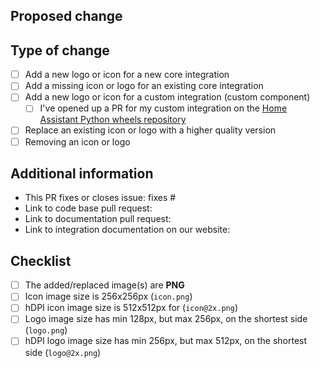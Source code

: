 <!--
  You are amazing! Thanks for contributing to our project!
  Please, DO NOT DELETE ANY TEXT from this template! (unless instructed).
-->
## Proposed change
<!-- 
  Describe the big picture of your changes here to communicate to the
  maintainers why we should accept this pull request.
-->


## Type of change
<!--
  What type of change does your PR introduce to the Home Assistant Brands?
  NOTE: Please, check only 1! box! 
  If your PR requires multiple boxes to be checked, you'll most likely need to
  split it into multiple PRs. This makes things easier and faster to code review.
-->

- [ ] Add a new logo or icon for a new core integration
- [ ] Add a missing icon or logo for an existing core integration
- [ ] Add a new logo or icon for a custom integration (custom component)
  - [ ] I've opened up a PR for my custom integration on the [Home Assistant
    Python wheels repository](https://github.com/home-assistant/wheels-custom-integrations)
- [ ] Replace an existing icon or logo with a higher quality version
- [ ] Removing an icon or logo

## Additional information
<!--
  Details are important, and help maintainers processing your PR.
  Please be sure to fill out additional details, if applicable.
-->

- This PR fixes or closes issue: fixes #
- Link to code base pull request: 
- Link to documentation pull request: 
- Link to integration documentation on our website: 

## Checklist
<!--
  Put an `x` in the boxes that apply. You can also fill these out after
  creating the PR. If you're unsure about any of them, don't hesitate to ask.
  We're here to help! This is simply a reminder of what we are going to look
  for before merging your contribution.
-->

- [ ] The added/replaced image(s) are **PNG**
- [ ] Icon image size is 256x256px (`icon.png`)
- [ ] hDPI icon image size is 512x512px for  (`icon@2x.png`)
- [ ] Logo image size has min 128px, but max 256px, on the shortest side (`logo.png`)
- [ ] hDPI logo image size has min 256px, but max 512px, on the shortest side (`logo@2x.png`)

<!--
  Thank you for contributing <3
-->
